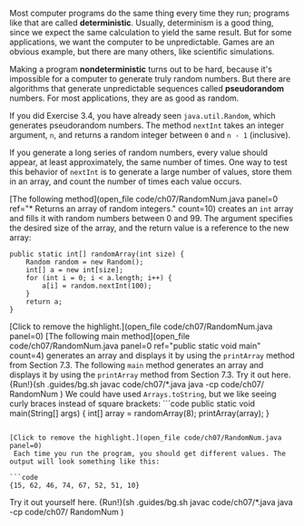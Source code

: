 Most computer programs do the same thing every time they run; programs like that are called **deterministic**. Usually, determinism is a good thing, since we expect the same calculation to yield the same result. But for some applications, we want the computer to be unpredictable. Games are an obvious example, but there are many others, like scientific simulations.



Making a program **nondeterministic** turns out to be hard, because it's impossible for a computer to generate truly random numbers. But there are algorithms that generate unpredictable sequences called **pseudorandom** numbers. For most applications, they are as good as random.



If you did Exercise 3.4, you have already seen `java.util.Random`, which generates pseudorandom numbers. The method `nextInt` takes an integer argument, `n`, and returns a random integer between `0` and `n - 1` (inclusive).

If you generate a long series of random numbers, every value should appear, at least approximately, the same number of times. One way to test this behavior of `nextInt` is to generate a large number of values, store them in an array, and count the number of times each value occurs.

[The following method](open_file code/ch07/RandomNum.java panel=0 ref="* Returns an array of random integers." count=10) creates an `int` array and fills it with random numbers between 0 and 99.
 The argument specifies the desired size of the array, and the return value is a reference to the new array:

```code
public static int[] randomArray(int size) {
    Random random = new Random();
    int[] a = new int[size];
    for (int i = 0; i < a.length; i++) {
        a[i] = random.nextInt(100);
    }
    return a;
}
```

[Click to remove the highlight.](open_file code/ch07/RandomNum.java panel=0)
 [The following main method](open_file code/ch07/RandomNum.java panel=0 ref="public static void main" count=4) generates an array and displays it by using the `printArray` method from Section 7.3.
 The following `main` method generates an array and displays it by using the `printArray` method from Section 7.3. Try it out here.
{Run!}(sh .guides/bg.sh javac code/ch07/*.java java -cp code/ch07/ RandomNum )
 We could have used `Arrays.toString`, but we like seeing curly braces instead of square brackets: ```code
public static void main(String[] args) {
    int[] array = randomArray(8);
    printArray(array);
}
```

[Click to remove the highlight.](open_file code/ch07/RandomNum.java panel=0)
 Each time you run the program, you should get different values. The output will look something like this:

```code
{15, 62, 46, 74, 67, 52, 51, 10}
```

Try it out yourself here.
{Run!}(sh .guides/bg.sh javac code/ch07/*.java java -cp code/ch07/ RandomNum )
